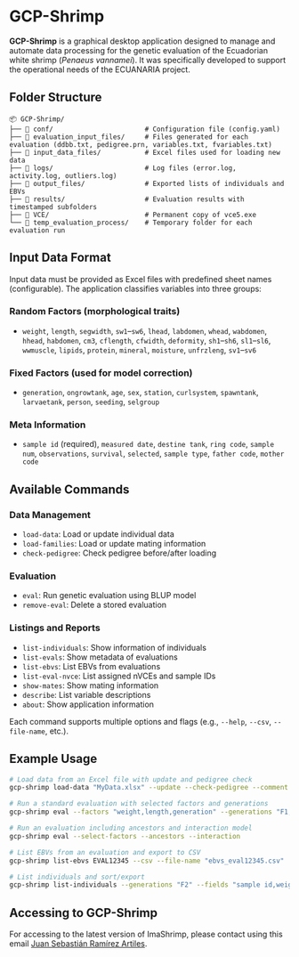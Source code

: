 # GCP-Shrimp

**GCP-Shrimp** is a graphical desktop application designed to manage and automate data processing for the genetic evaluation of the Ecuadorian white shrimp (*Penaeus vannamei*). It was specifically developed to support the operational needs of the ECUANARIA project.

## Folder Structure
```plaintext
📦 GCP-Shrimp/
├── 📁 conf/                       # Configuration file (config.yaml)
├── 📁 evaluation_input_files/     # Files generated for each evaluation (ddbb.txt, pedigree.prn, variables.txt, fvariables.txt)
├── 📁 input_data_files/           # Excel files used for loading new data
├── 📁 logs/                       # Log files (error.log, activity.log, outliers.log)
├── 📁 output_files/               # Exported lists of individuals and EBVs
├── 📁 results/                    # Evaluation results with timestamped subfolders
├── 📁 VCE/                        # Permanent copy of vce5.exe
└── 📁 temp_evaluation_process/    # Temporary folder for each evaluation run         
```

## Input Data Format

Input data must be provided as Excel files with predefined sheet names (configurable). The application classifies variables into three groups:

### Random Factors (morphological traits)
- `weight`, `length`, `segwidth`, `sw1`–`sw6`, `lhead`, `labdomen`, `whead`, `wabdomen`, `hhead`, `habdomen`, `cm3`, `cflength`, `cfwidth`, `deformity`, `sh1`–`sh6`, `sl1`–`sl6`, `wwmuscle`, `lipids`, `protein`, `mineral`, `moisture`, `unfrzleng`, `sv1`–`sv6`

### Fixed Factors (used for model correction)
- `generation`, `ongrowtank`, `age`, `sex`, `station`, `curlsystem`, `spawntank`, `larvaetank`, `person`, `seeding`, `selgroup`

### Meta Information
- `sample id` (required), `measured date`, `destine tank`, `ring code`, `sample num`, `observations`, `survival`, `selected`, `sample type`, `father code`, `mother code`


## Available Commands

### Data Management
- `load-data`: Load or update individual data
- `load-families`: Load or update mating information
- `check-pedigree`: Check pedigree before/after loading

### Evaluation
- `eval`: Run genetic evaluation using BLUP model
- `remove-eval`: Delete a stored evaluation

### Listings and Reports
- `list-individuals`: Show information of individuals
- `list-evals`: Show metadata of evaluations
- `list-ebvs`: List EBVs from evaluations
- `list-eval-nvce`: List assigned nVCEs and sample IDs
- `show-mates`: Show mating information
- `describe`: List variable descriptions
- `about`: Show application information

Each command supports multiple options and flags (e.g., `--help`, `--csv`, `--file-name`, etc.).

## Example Usage

```bash
# Load data from an Excel file with update and pedigree check
gcp-shrimp load-data "MyData.xlsx" --update --check-pedigree --comment "Initial load"

# Run a standard evaluation with selected factors and generations
gcp-shrimp eval --factors "weight,length,generation" --generations "F1,F2"

# Run an evaluation including ancestors and interaction model
gcp-shrimp eval --select-factors --ancestors --interaction

# List EBVs from an evaluation and export to CSV
gcp-shrimp list-ebvs EVAL12345 --csv --file-name "ebvs_eval12345.csv"

# List individuals and sort/export
gcp-shrimp list-individuals --generations "F2" --fields "sample id,weight,length" --ord-fields "length" --csv
````

## Accessing to GCP-Shrimp
For accessing to the latest version of ImaShrimp, please contact using this email [Juan Sebastián Ramírez Artiles](mailto:juan.ramirez@fpct.es).
